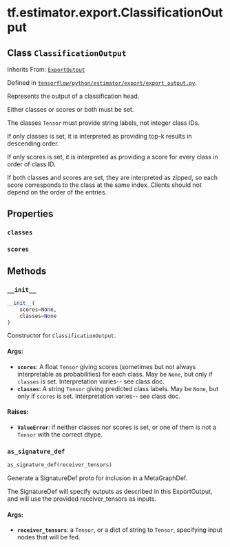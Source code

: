<div itemscope itemtype="http://developers.google.com/ReferenceObject">
<meta itemprop="name" content="tf.estimator.export.ClassificationOutput" />
<meta itemprop="property" content="classes"/>
<meta itemprop="property" content="scores"/>
<meta itemprop="property" content="__init__"/>
<meta itemprop="property" content="as_signature_def"/>
</div>

# tf.estimator.export.ClassificationOutput

## Class `ClassificationOutput`

Inherits From: [`ExportOutput`](../../../tf/estimator/export/ExportOutput.md)



Defined in [`tensorflow/python/estimator/export/export_output.py`](https://www.tensorflow.org/code/tensorflow/python/estimator/export/export_output.py).

Represents the output of a classification head.

Either classes or scores or both must be set.

The classes `Tensor` must provide string labels, not integer class IDs.

If only classes is set, it is interpreted as providing top-k results in
descending order.

If only scores is set, it is interpreted as providing a score for every class
in order of class ID.

If both classes and scores are set, they are interpreted as zipped, so each
score corresponds to the class at the same index.  Clients should not depend
on the order of the entries.

## Properties

<h3 id="classes"><code>classes</code></h3>



<h3 id="scores"><code>scores</code></h3>





## Methods

<h3 id="__init__"><code>__init__</code></h3>

``` python
__init__(
    scores=None,
    classes=None
)
```

Constructor for `ClassificationOutput`.

#### Args:

* <b>`scores`</b>: A float `Tensor` giving scores (sometimes but not always
      interpretable as probabilities) for each class.  May be `None`, but
      only if `classes` is set.  Interpretation varies-- see class doc.
* <b>`classes`</b>: A string `Tensor` giving predicted class labels.  May be `None`,
      but only if `scores` is set.  Interpretation varies-- see class doc.


#### Raises:

* <b>`ValueError`</b>: if neither classes nor scores is set, or one of them is not a
      `Tensor` with the correct dtype.

<h3 id="as_signature_def"><code>as_signature_def</code></h3>

``` python
as_signature_def(receiver_tensors)
```

Generate a SignatureDef proto for inclusion in a MetaGraphDef.

The SignatureDef will specify outputs as described in this ExportOutput,
and will use the provided receiver_tensors as inputs.

#### Args:

* <b>`receiver_tensors`</b>: a `Tensor`, or a dict of string to `Tensor`, specifying
    input nodes that will be fed.



